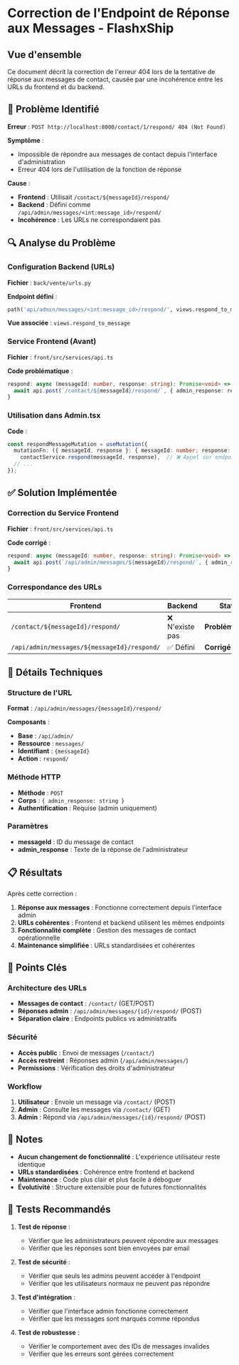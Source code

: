 # Correction de l'Endpoint de Réponse aux Messages - FlashxShip

## Vue d'ensemble

Ce document décrit la correction de l'erreur 404 lors de la tentative de réponse aux messages de contact, causée par une incohérence entre les URLs du frontend et du backend.

## 🐛 **Problème Identifié**

**Erreur** : `POST http://localhost:8000/contact/1/respond/ 404 (Not Found)`

**Symptôme** : 
- Impossible de répondre aux messages de contact depuis l'interface d'administration
- Erreur 404 lors de l'utilisation de la fonction de réponse

**Cause** : 
- **Frontend** : Utilisait `/contact/${messageId}/respond/`
- **Backend** : Défini comme `/api/admin/messages/<int:message_id>/respond/`
- **Incohérence** : Les URLs ne correspondaient pas

## 🔍 **Analyse du Problème**

### **Configuration Backend (URLs)**

**Fichier** : `back/vente/urls.py`

**Endpoint défini** :
```python
path('api/admin/messages/<int:message_id>/respond/', views.respond_to_message, name='respond_to_message')
```

**Vue associée** : `views.respond_to_message`

### **Service Frontend (Avant)**

**Fichier** : `front/src/services/api.ts`

**Code problématique** :
```typescript
respond: async (messageId: number, response: string): Promise<void> => {
  await api.post(`/contact/${messageId}/respond/`, { admin_response: response });  // ❌ URL incorrecte
}
```

### **Utilisation dans Admin.tsx**

**Code** :
```typescript
const respondMessageMutation = useMutation({
  mutationFn: ({ messageId, response }: { messageId: number; response: string }) => 
    contactService.respond(messageId, response),  // ❌ Appel sur endpoint inexistant
  // ...
});
```

## ✅ **Solution Implémentée**

### **Correction du Service Frontend**

**Fichier** : `front/src/services/api.ts`

**Code corrigé** :
```typescript
respond: async (messageId: number, response: string): Promise<void> => {
  await api.post(`/api/admin/messages/${messageId}/respond/`, { admin_response: response });  // ✅ URL correcte
}
```

### **Correspondance des URLs**

| **Frontend** | **Backend** | **Statut** |
|--------------|-------------|------------|
| `/contact/${messageId}/respond/` | ❌ N'existe pas | **Problématique** |
| `/api/admin/messages/${messageId}/respond/` | ✅ Défini | **Corrigé** |

## 🔧 **Détails Techniques**

### **Structure de l'URL**

**Format** : `/api/admin/messages/{messageId}/respond/`

**Composants** :
- **Base** : `/api/admin/`
- **Ressource** : `messages/`
- **Identifiant** : `{messageId}`
- **Action** : `respond/`

### **Méthode HTTP**

- **Méthode** : `POST`
- **Corps** : `{ admin_response: string }`
- **Authentification** : Requise (admin uniquement)

### **Paramètres**

- **messageId** : ID du message de contact
- **admin_response** : Texte de la réponse de l'administrateur

## 📋 **Résultats**

Après cette correction :

1. **Réponse aux messages** : Fonctionne correctement depuis l'interface admin
2. **URLs cohérentes** : Frontend et backend utilisent les mêmes endpoints
3. **Fonctionnalité complète** : Gestion des messages de contact opérationnelle
4. **Maintenance simplifiée** : URLs standardisées et cohérentes

## 🎯 **Points Clés**

### **Architecture des URLs**

- **Messages de contact** : `/contact/` (GET/POST)
- **Réponses admin** : `/api/admin/messages/{id}/respond/` (POST)
- **Séparation claire** : Endpoints publics vs administratifs

### **Sécurité**

- **Accès public** : Envoi de messages (`/contact/`)
- **Accès restreint** : Réponses admin (`/api/admin/messages/`)
- **Permissions** : Vérification des droits d'administrateur

### **Workflow**

1. **Utilisateur** : Envoie un message via `/contact/` (POST)
2. **Admin** : Consulte les messages via `/contact/` (GET)
3. **Admin** : Répond via `/api/admin/messages/{id}/respond/` (POST)

## 📝 **Notes**

- **Aucun changement de fonctionnalité** : L'expérience utilisateur reste identique
- **URLs standardisées** : Cohérence entre frontend et backend
- **Maintenance** : Code plus clair et plus facile à déboguer
- **Évolutivité** : Structure extensible pour de futures fonctionnalités

## 🧪 **Tests Recommandés**

1. **Test de réponse** :
   - Vérifier que les administrateurs peuvent répondre aux messages
   - Vérifier que les réponses sont bien envoyées par email

2. **Test de sécurité** :
   - Vérifier que seuls les admins peuvent accéder à l'endpoint
   - Vérifier que les utilisateurs normaux ne peuvent pas répondre

3. **Test d'intégration** :
   - Vérifier que l'interface admin fonctionne correctement
   - Vérifier que les messages sont marqués comme répondus

4. **Test de robustesse** :
   - Vérifier le comportement avec des IDs de messages invalides
   - Vérifier que les erreurs sont gérées correctement
